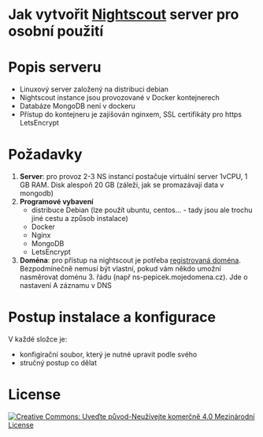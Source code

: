 # Jak vytvořit [Nightscout](https://www.nightscout.info) server pro osobní použití

# Popis serveru
* Linuxový server založený na distribuci debian
* Nightscout instance jsou provozované v Docker kontejnerech
* Databáze MongoDB není v dockeru
* Přístup do kontejneru je zajišován nginxem, SSL certifikáty pro https LetsEncrypt

# Požadavky
1. **Server**: pro provoz 2-3 NS instancí postačuje virtuální server 1vCPU, 1 GB RAM. Disk alespoň 20 GB (záleží, jak se promazávají data v mongodb)
2. **Programové vybavení**
   * distribuce Debian (lze použít ubuntu, centos... - tady jsou ale trochu jiné cestu a způsob instalace)
   * Docker
   * Nginx
   * MongoDB
   * LetsEncrypt 
 3. **Doména**: pro přístup na nightscout je potřeba [registrovaná doména](https://www.forpsi.com/domain/). Bezpodmínečně nemusí být vlastní, pokud vám někdo umožní nasměrovat doménu 3. řádu (např ns-pepicek.mojedomena.cz). Jde o nastavení A záznamu v DNS

# Postup instalace a konfigurace
V každé složce je:
* konfigirační soubor, který je nutné upravit podle svého
* stručný postup co dělat

# License
[![Creative Commons: Uveďte původ-Neužívejte komerčně 4.0 Mezinárodní License](https://i.creativecommons.org/l/by-nc/4.0/88x31.png "Creative Commons: Uveďte původ-Neužívejte komerčně 4.0 Mezinárodní License")](http://creativecommons.org/licenses/by-nc/4.0/)
